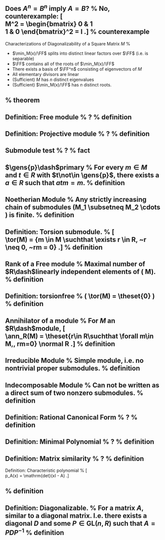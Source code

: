Does $A^n=B^n$ imply $A=B$?
%
No, counterexample: 
\[  
M^2 = \begin{bmatrix}
0 & 1 \
1 & 0
\end{bmatrix}^2 = I
.\]
%
counterexample
---

Characterizations of Diagonalizability of a Square Matrix $M$
%

- $\min_M(x)/\FF$ splits into distinct linear factors over $\FF$ (i.e. is separable)
- $\FF$ contains all of the roots of $\min_M(x)/\FF$
- There exists a basis of $\FF^n$ consisting of eigenvectors of $M$
- All elementary divisors are linear
- (Sufficient) $M$ has $n$ distinct eigenvalues
- (Sufficient) $\min_M(x)/\FF$ has $n$ distinct roots.

%
theorem
---

Definition: Free module
%
?
%
definition
---

Definition: Projective module
%
?
%
definition
---

Submodule test
%
?
%
fact
---

$\gens{p}\dash$primary
%
For every $m\in M$ and $t\in R$ with $t\not\in \gens{p}$, there exists a $a\in R$ such that $atm = m$.
%
definition  
---

Noetherian Module
%
Any strictly increasing chain of submodules \(M_1 \subsetneq M_2 \cdots \) is finite.
%
definition
---


Definition: Torsion submodule.
%
\[  
\tor(M) = \{m \in M \suchthat \exists r \in R, ~r \neq 0, ~rm = 0\}
.\]
%
definition
---

Rank of a Free module
%
Maximal number of $R\dash$linearly independent elements of \( M\).
%
definition
---

Definition: torsionfree
%
\( \tor(M) = \theset{0} \)
%
definition
---


Annihilator of a module
%
For $M$ an $R\dash$module,
\[  
\ann_R(M) = \theset{r\in R\suchthat \forall m\in M,\, rm=0} \normal R
.\]
%
definition
---


Irreducible Module
%
Simple module, i.e. no nontrivial proper submodules.
%
definition
---

Indecomposable Module
%
Can not be written as a direct sum of two nonzero submodules.
%
definition
---

Definition: Rational Canonical Form
%
?
%
definition
---

Definition: Minimal Polynomial
%
? 
%
definition
---

Definition: Matrix similarity
%
?
%
definition
---

Definition: Characteristic polynomial
%
\[  
p_A(x) = \mathrm{det}(xI - A)
.\]

%
definition
---

Definition: Diagonalizable.
%
For a matrix $A$, similar to a diagonal matrix.
I.e. there exists a diagonal $D$ and some $P\in \mathrm{GL}(n, R)$ such that $A = PDP^{-1}$
%
definition
---


